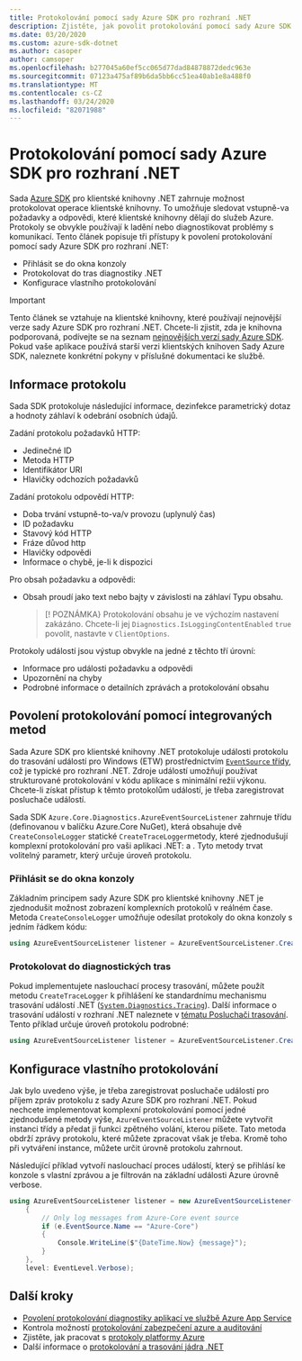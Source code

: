 ```yaml
---
title: Protokolování pomocí sady Azure SDK pro rozhraní .NET
description: Zjistěte, jak povolit protokolování pomocí sady Azure SDK pro klientské knihovny rozhraní .NET
ms.date: 03/20/2020
ms.custom: azure-sdk-dotnet
ms.author: casoper
author: camsoper
ms.openlocfilehash: b277045a60ef5cc065d77dad84878872dedc963e
ms.sourcegitcommit: 07123a475af89b6da5bb6cc51ea40ab1e8a488f0
ms.translationtype: MT
ms.contentlocale: cs-CZ
ms.lasthandoff: 03/24/2020
ms.locfileid: "82071988"
---
```

# <a name="logging-with-the-azure-sdk-for-net"></a>Protokolování pomocí sady Azure SDK pro rozhraní .NET

Sada [Azure SDK](https://azure.microsoft.com/downloads/) pro klientské knihovny .NET zahrnuje možnost protokolovat operace klientské knihovny. To umožňuje sledovat vstupně-va požadavky a odpovědi, které klientské knihovny dělají do služeb Azure. Protokoly se obvykle používají k ladění nebo diagnostikovat problémy s komunikací. Tento článek popisuje tři přístupy k povolení protokolování pomocí sady Azure SDK pro rozhraní .NET:

- Přihlásit se do okna konzoly
- Protokolovat do tras diagnostiky .NET
- Konfigurace vlastního protokolování

> [!IMPORTANT]
> Tento článek se vztahuje na klientské knihovny, které používají nejnovější verze sady Azure SDK pro rozhraní .NET. Chcete-li zjistit, zda je knihovna podporovaná, podívejte se na seznam [nejnovějších verzí sady Azure SDK](https://azure.github.io/azure-sdk/releases/latest/index.html). Pokud vaše aplikace používá starší verzi klientských knihoven Sady Azure SDK, naleznete konkrétní pokyny v příslušné dokumentaci ke službě.

## <a name="log-information"></a>Informace protokolu

Sada SDK protokoluje následující informace, dezinfekce parametrický dotaz a hodnoty záhlaví k odebrání osobních údajů.

Zadání protokolu požadavků HTTP:

- Jedinečné ID
- Metoda HTTP
- Identifikátor URI
- Hlavičky odchozích požadavků

Zadání protokolu odpovědí HTTP:

- Doba trvání vstupně-to-va/v provozu (uplynulý čas)
- ID požadavku
- Stavový kód HTTP
- Fráze důvod http
- Hlavičky odpovědi
- Informace o chybě, je-li k dispozici

Pro obsah požadavku a odpovědi:

- Obsah proudí jako text nebo bajty v závislosti na záhlaví Typu obsahu.
     > [! POZNÁMKA} Protokolování obsahu je ve výchozím nastavení zakázáno. Chcete-li jej `Diagnostics.IsLoggingContentEnabled` `true` povolit, nastavte v `ClientOptions`.

Protokoly událostí jsou výstup obvykle na jedné z těchto tří úrovní:

- Informace pro události požadavku a odpovědi
- Upozornění na chyby
- Podrobné informace o detailních zprávách a protokolování obsahu

## <a name="enable-logging-with-built-in-methods"></a>Povolení protokolování pomocí integrovaných metod

Sada Azure SDK pro klientské knihovny .NET protokoluje události protokolu do trasování událostí pro Windows (ETW) prostřednictvím [ `EventSource` třídy](/dotnet/api/system.diagnostics.tracing.eventsource), což je typické pro rozhraní .NET. Zdroje událostí umožňují používat strukturované protokolování v kódu aplikace s minimální režií výkonu. Chcete-li získat přístup k těmto protokolům událostí, je třeba zaregistrovat posluchače událostí.

Sada SDK `Azure.Core.Diagnostics.AzureEventSourceListener` zahrnuje třídu (definovanou v balíčku Azure.Core NuGet), která obsahuje dvě `CreateConsoleLogger` statické `CreateTraceLogger`metody, které zjednodušují komplexní protokolování pro vaši aplikaci .NET: a . Tyto metody trvat volitelný parametr, který určuje úroveň protokolu.

### <a name="log-to-the-console-window"></a>Přihlásit se do okna konzoly

Základním principem sady Azure SDK pro klientské knihovny .NET je zjednodušit možnost zobrazení komplexních protokolů v reálném čase. Metoda `CreateConsoleLogger` umožňuje odesílat protokoly do okna konzoly s jedním řádkem kódu:

```csharp
using AzureEventSourceListener listener = AzureEventSourceListener.CreateConsoleLogger();
```

### <a name="log-to-diagnostic-traces"></a>Protokolovat do diagnostických tras

Pokud implementujete naslouchací procesy trasování, můžete použít metodu `CreateTraceLogger` k přihlášení ke standardnímu mechanismu trasování událostí .NET ([`System.Diagnostics.Tracing`](https://docs.microsoft.com/dotnet/api/system.diagnostics.tracing)). Další informace o trasování událostí v rozhraní .NET naleznete v [tématu Posluchači trasování](https://docs.microsoft.com/dotnet/framework/debug-trace-profile/trace-listeners). Tento příklad určuje úroveň protokolu podrobné:

```csharp
using AzureEventSourceListener listener = AzureEventSourceListener.CreateTraceLogger(EventLevel.Verbose);
```

## <a name="configure-custom-logging"></a>Konfigurace vlastního protokolování

Jak bylo uvedeno výše, je třeba zaregistrovat posluchače událostí pro příjem zpráv protokolu z sady Azure SDK pro rozhraní .NET. Pokud nechcete implementovat komplexní protokolování pomocí jedné zjednodušené metody výše, `AzureEventSourceListener` můžete vytvořit instanci třídy a předat ji funkci zpětného volání, kterou píšete. Tato metoda obdrží zprávy protokolu, které můžete zpracovat však je třeba. Kromě toho při vytváření instance, můžete určit úrovně protokolu zahrnout.

Následující příklad vytvoří naslouchací proces událostí, který se přihlásí ke konzole s vlastní zprávou a je filtrován na základní události Azure úrovně verbose.

```csharp
using AzureEventSourceListener listener = new AzureEventSourceListener((e, message) =>
    {
        // Only log messages from Azure-Core event source
        if (e.EventSource.Name == "Azure-Core")
        {
            Console.WriteLine($"{DateTime.Now} {message}");
        }
    },
    level: EventLevel.Verbose);
```

## <a name="next-steps"></a>Další kroky

- [Povolení protokolování diagnostiky aplikací ve službě Azure App Service](https://docs.microsoft.com/azure/app-service/troubleshoot-diagnostic-logs)
- Kontrola možností [protokolování zabezpečení azure a auditování](https://docs.microsoft.com/azure/security/fundamentals/log-audit)
- Zjistěte, jak pracovat s [protokoly platformy Azure](https://docs.microsoft.com/azure/azure-monitor/platform/platform-logs-overview)
- Další informace o [protokolování a trasování jádra .NET](https://docs.microsoft.com/dotnet/core/diagnostics/logging-tracing)
